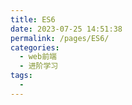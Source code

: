 ```yaml
---
title: ES6
date: 2023-07-25 14:51:38
permalink: /pages/ES6/
categories:
  - web前端
  - 进阶学习
tags:
  - 
---
```

